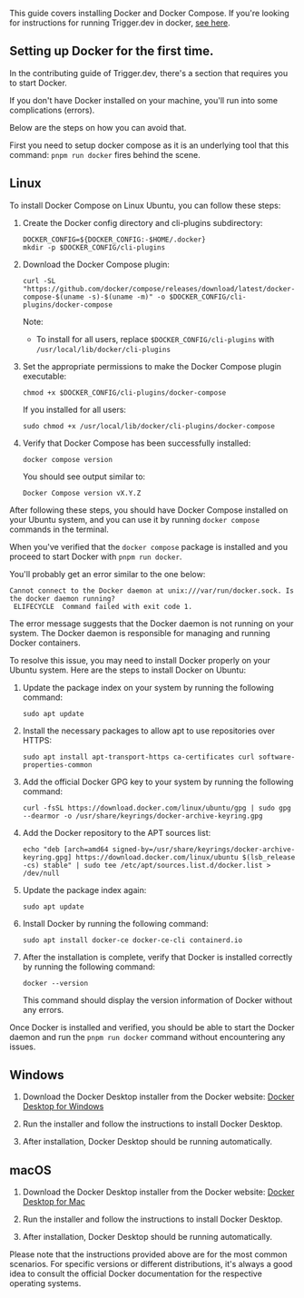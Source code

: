 This guide covers installing Docker and Docker Compose. If you're looking for instructions for running Trigger.dev in docker, [see here](https://github.com/triggerdotdev/docker).

## Setting up Docker for the first time.

In the contributing guide of Trigger.dev, there's a section that requires you to start Docker.

If you don't have Docker installed on your machine, you'll run into some complications (errors).

Below are the steps on how you can avoid that.

First you need to setup docker compose as it is an underlying tool that this command: `pnpm run docker` fires behind the scene.

## Linux

To install Docker Compose on Linux Ubuntu, you can follow these steps:

1. Create the Docker config directory and cli-plugins subdirectory:

   ```shell
   DOCKER_CONFIG=${DOCKER_CONFIG:-$HOME/.docker}
   mkdir -p $DOCKER_CONFIG/cli-plugins
   ```

2. Download the Docker Compose plugin:

   ```shell
   curl -SL "https://github.com/docker/compose/releases/download/latest/docker-compose-$(uname -s)-$(uname -m)" -o $DOCKER_CONFIG/cli-plugins/docker-compose
   ```

   Note:

   - To install for all users, replace `$DOCKER_CONFIG/cli-plugins` with `/usr/local/lib/docker/cli-plugins`

3. Set the appropriate permissions to make the Docker Compose plugin executable:

   ```shell
   chmod +x $DOCKER_CONFIG/cli-plugins/docker-compose
   ```

   If you installed for all users:

   ```shell
   sudo chmod +x /usr/local/lib/docker/cli-plugins/docker-compose
   ```

4. Verify that Docker Compose has been successfully installed:

   ```shell
   docker compose version
   ```

   You should see output similar to:

   ```
   Docker Compose version vX.Y.Z
   ```

After following these steps, you should have Docker Compose installed on your Ubuntu system, and you can use it by running `docker compose` commands in the terminal.

When you've verified that the `docker compose` package is installed and you proceed to start Docker with `pnpm run docker`.

You'll probably get an error similar to the one below:

```shell
Cannot connect to the Docker daemon at unix:///var/run/docker.sock. Is the docker daemon running?
 ELIFECYCLE  Command failed with exit code 1.
```

The error message suggests that the Docker daemon is not running on your system. The Docker daemon is responsible for managing and running Docker containers.

To resolve this issue, you may need to install Docker properly on your Ubuntu system. Here are the steps to install Docker on Ubuntu:

1. Update the package index on your system by running the following command:

   ```shell
   sudo apt update
   ```

2. Install the necessary packages to allow apt to use repositories over HTTPS:

   ```shell
   sudo apt install apt-transport-https ca-certificates curl software-properties-common
   ```

3. Add the official Docker GPG key to your system by running the following command:

   ```shell
   curl -fsSL https://download.docker.com/linux/ubuntu/gpg | sudo gpg --dearmor -o /usr/share/keyrings/docker-archive-keyring.gpg
   ```

4. Add the Docker repository to the APT sources list:

   ```shell
   echo "deb [arch=amd64 signed-by=/usr/share/keyrings/docker-archive-keyring.gpg] https://download.docker.com/linux/ubuntu $(lsb_release -cs) stable" | sudo tee /etc/apt/sources.list.d/docker.list > /dev/null
   ```

5. Update the package index again:

   ```shell
   sudo apt update
   ```

6. Install Docker by running the following command:

   ```shell
   sudo apt install docker-ce docker-ce-cli containerd.io
   ```

7. After the installation is complete, verify that Docker is installed correctly by running the following command:

   ```shell
   docker --version
   ```

   This command should display the version information of Docker without any errors.

Once Docker is installed and verified, you should be able to start the Docker daemon and run the `pnpm run docker` command without encountering any issues.

## Windows

1. Download the Docker Desktop installer from the Docker website: [Docker Desktop for Windows](https://www.docker.com/products/docker-desktop)

2. Run the installer and follow the instructions to install Docker Desktop.

3. After installation, Docker Desktop should be running automatically.

## macOS

1. Download the Docker Desktop installer from the Docker website: [Docker Desktop for Mac](https://www.docker.com/products/docker-desktop)

2. Run the installer and follow the instructions to install Docker Desktop.

3. After installation, Docker Desktop should be running automatically.

Please note that the instructions provided above are for the most common scenarios. For specific versions or different distributions, it's always a good idea to consult the official Docker documentation for the respective operating systems.
